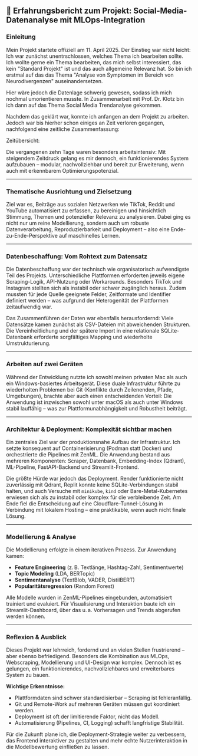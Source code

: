 ## 📘 Erfahrungsbericht zum Projekt: Social-Media-Datenanalyse mit MLOps-Integration

### Einleitung

Mein Projekt startete offiziell am 11. April 2025. Der Einstieg war nicht leicht: Ich war zunächst unentrschlossen, welches Thema ich bearbeiten sollte. Ich wollte gerne ein Thema bearbeiten, das mich selbst interessiert, das kein "Standard Projekt" ist und das auch allgemeine Relevanz hat. So bin ich erstmal auf das das Thema "Analyse von Symptomen im Bereich von Neurodivergenzen" auseinandersetzen.

Hier wäre jedoch die Datenlage schwerig gewesen, sodass ich mich nochmal umorientieren musste. In Zusammenarbeit mit Prof. Dr. Klotz bin ich dann auf das Thema Social Media Trendanalyse gekommen.  

Nachdem das geklärt war, konnte ich anfangen an dem Projekt zu arbeiten. Jedoch war bis hierher schon einiges an Zeit verloren gegangen, nachfolgend eine zeitliche Zusammenfassung:

Zeitübersicht: 


Die vergangenen zehn Tage waren besonders arbeitsintensiv: Mit steigendem Zeitdruck gelang es mir dennoch, ein funktionierendes System aufzubauen – modular, nachvollziehbar und bereit zur Erweiterung, wenn auch mit erkennbarem Optimierungspotenzial.

---

### Thematische Ausrichtung und Zielsetzung

Ziel war es, Beiträge aus sozialen Netzwerken wie TikTok, Reddit und YouTube automatisiert zu erfassen, zu bereinigen und hinsichtlich Stimmung, Themen und potenzieller Relevanz zu analysieren. Dabei ging es nicht nur um reine Modellierung, sondern auch um robuste Datenverarbeitung, Reproduzierbarkeit und Deployment – also eine Ende-zu-Ende-Perspektive auf maschinelles Lernen.

---

### Datenbeschaffung: Vom Rohtext zum Datensatz

Die Datenbeschaffung war der technisch wie organisatorisch aufwendigste Teil des Projekts. Unterschiedliche Plattformen erforderten jeweils eigene Scraping-Logik, API-Nutzung oder Workarounds. Besonders TikTok und Instagram stellten sich als instabil oder schwer zugänglich heraus. Zudem mussten für jede Quelle geeignete Felder, Zeitformate und Identifier definiert werden – was aufgrund der Heterogenität der Plattformen zeitaufwendig war.

Das Zusammenführen der Daten war ebenfalls herausfordernd: Viele Datensätze kamen zunächst als CSV-Dateien mit abweichenden Strukturen. Die Vereinheitlichung und der spätere Import in eine relationale SQLite-Datenbank erforderte sorgfältiges Mapping und wiederholte Umstrukturierung.

---

### Arbeiten auf zwei Geräten

Während der Entwicklung nutzte ich sowohl meinen privaten Mac als auch ein Windows-basiertes Arbeitsgerät. Diese duale Infrastruktur führte zu wiederholten Problemen bei Git (Konflikte durch Zeilenenden, Pfade, Umgebungen), brachte aber auch einen entscheidenden Vorteil: Die Anwendung ist inzwischen sowohl unter macOS als auch unter Windows stabil lauffähig – was zur Plattformunabhängigkeit und Robustheit beiträgt.

---

### Architektur & Deployment: Komplexität sichtbar machen

Ein zentrales Ziel war der produktionsnahe Aufbau der Infrastruktur. Ich setzte konsequent auf Containerisierung (Podman statt Docker) und orchestrierte die Pipelines mit ZenML. Die Anwendung bestand aus mehreren Komponenten: Scraper, Datenbank, Embedding-Index (Qdrant), ML-Pipeline, FastAPI-Backend und Streamlit-Frontend.

Die größte Hürde war jedoch das Deployment. Render funktionierte nicht zuverlässig mit Qdrant, Replit konnte keine SQLite-Verbindungen stabil halten, und auch Versuche mit `minikube`, `kind` oder Bare-Metal-Kubernetes erwiesen sich als zu instabil oder komplex für die verbleibende Zeit. Am Ende fiel die Entscheidung auf eine Cloudflare-Tunnel-Lösung in Verbindung mit lokalem Hosting – eine praktikable, wenn auch nicht finale Lösung.

---

### Modellierung & Analyse

Die Modellierung erfolgte in einem iterativen Prozess. Zur Anwendung kamen:

* **Feature Engineering** (z. B. Textlänge, Hashtag-Zahl, Sentimentwerte)
* **Topic Modeling** (LDA, BERTopic)
* **Sentimentanalyse** (TextBlob, VADER, DistilBERT)
* **Popularitätsregression** (Random Forest)

Alle Modelle wurden in ZenML-Pipelines eingebunden, automatisiert trainiert und evaluiert. Für Visualisierung und Interaktion baute ich ein Streamlit-Dashboard, über das u. a. Vorhersagen und Trends abgerufen werden können.

---

### Reflexion & Ausblick

Dieses Projekt war lehrreich, fordernd und an vielen Stellen frustrierend – aber ebenso befriedigend. Besonders die Kombination aus MLOps, Webscraping, Modellierung und UI-Design war komplex. Dennoch ist es gelungen, ein funktionierendes, nachvollziehbares und erweiterbares System zu bauen.

**Wichtige Erkenntnisse:**

* Plattformdaten sind schwer standardisierbar – Scraping ist fehleranfällig.
* Git und Remote-Work auf mehreren Geräten müssen gut koordiniert werden.
* Deployment ist oft der limitierende Faktor, nicht das Modell.
* Automatisierung (Pipelines, CI, Logging) schafft langfristige Stabilität.

Für die Zukunft plane ich, die Deployment-Strategie weiter zu verbessern, das Frontend interaktiver zu gestalten und mehr echte Nutzerinteraktion in die Modellbewertung einfließen zu lassen.

